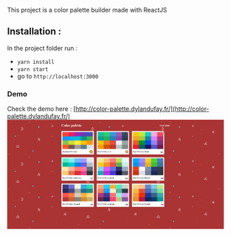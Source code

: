 This project is a color palette builder made with ReactJS

## Installation :

In the project folder run :
- `yarn install`
- `yarn start`
- go to `http://localhost:3000`

### Demo
Check the demo here : [http://color-palette.dylandufay.fr/](http://color-palette.dylandufay.fr/) 
![Demo image](./demo.png)